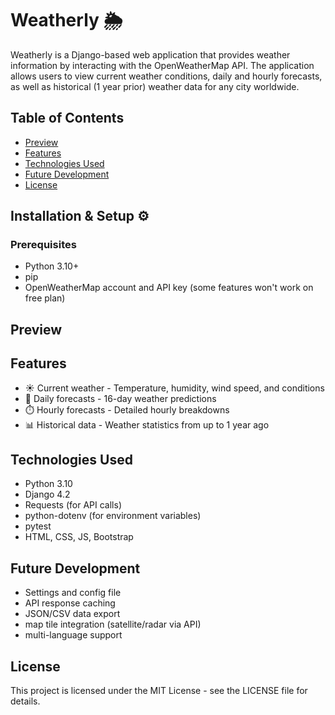 # Weatherly 🌦️

Weatherly is a Django-based web application that provides weather information by interacting with the OpenWeatherMap API. 
The application allows users to view current weather conditions, daily and hourly forecasts, as well as historical (1 year prior) weather data for any city worldwide.

## Table of Contents
- [Preview](#Preview)
- [Features](#features)
- [Technologies Used](#technologies-used)
- [Future Development](#future-development)
- [License](#license)

## Installation & Setup ⚙️

### Prerequisites
- Python 3.10+
- pip 
- OpenWeatherMap account and API key (some features won't work on free plan)

## Preview

## Features
 - ☀️ Current weather - Temperature, humidity, wind speed, and conditions
 - 📅 Daily forecasts - 16-day weather predictions
 - ⏱️ Hourly forecasts - Detailed hourly breakdowns
 - 📊 Historical data - Weather statistics from up to 1 year ago


## Technologies Used

- Python 3.10
- Django 4.2
- Requests (for API calls)
- python-dotenv (for environment variables)
- pytest
- HTML, CSS, JS, Bootstrap

## Future Development
- Settings and config file
- API response caching
- JSON/CSV data export
- map tile integration (satellite/radar via API)
- multi-language support


## License

This project is licensed under the MIT License - see the LICENSE file for details.

